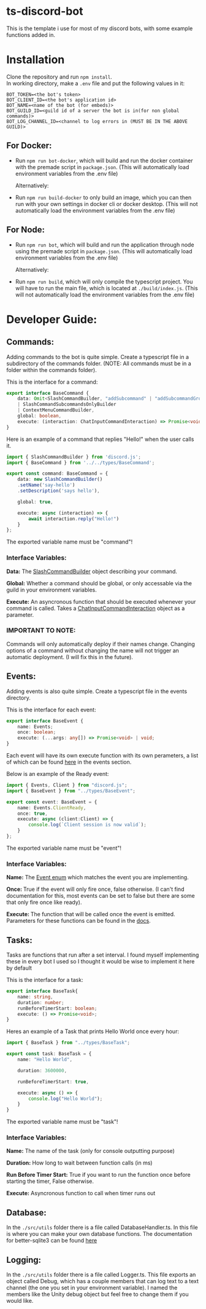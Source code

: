 # ts-discord-bot
This is the template i use for most of my discord bots, with some example functions added in.

# Installation
Clone the repository and run ```npm install```.<br>
In working directory, make a ```.env``` file and put the following values in it:
```
BOT_TOKEN=<the bot's token>
BOT_CLIENT_ID=<the bot's application id>
BOT_NAME=<name of the bot (for embeds)>
BOT_GUILD_ID=<guild id of a server the bot is in(for non global commands)>
BOT_LOG_CHANNEL_ID=<channel to log errors in (MUST BE IN THE ABOVE GUILD)>
```

## For Docker:
- Run ```npm run bot-docker```, which will build and run the docker container with the premade script in ```package.json```. (This will automatically load environment variables from the .env file)

    Alternatively:

- Run ```npm run build-docker``` to only build an image, which you can then run with your own settings in docker cli or docker desktop. (This will not automatically load the environment variables from the .env file)

## For Node:
- Run ```npm run bot```, which will build and run the application through node using the premade script in ```package.json```. (This will automatically load environment variables from the .env file)

    Alternatively: 

- Run ```npm run build```, which will only compile the typescript project. You will have to run the main file, which is located at ```./build/index.js```. (This will not automatically load the environment variables from the .env file)



# Developer Guide: 

## Commands:
Adding commands to the bot is quite simple. Create a typescript file in a subdirectory of the commands folder. (NOTE: All commands must be in a folder within the commands folder).

This is the interface for a command:

```ts
export interface BaseCommand {
    data: Omit<SlashCommandBuilder, "addSubcommand" | "addSubcommandGroup"> 
    | SlashCommandSubcommandsOnlyBuilder
    | ContextMenuCommandBuilder,
    global: boolean,
    execute: (interaction: ChatInputCommandInteraction) => Promise<void>;
}
```

Here is an example of a command that replies "Hello!" when the user calls it.

```ts
import { SlashCommandBuilder } from 'discord.js';
import { BaseCommand } from '../../types/BaseCommand';

export const command: BaseCommand = {
	data: new SlashCommandBuilder()
	.setName('say-hello')
	.setDescription('says hello'),

	global: true,

	execute: async (interaction) => {
        await interaction.reply("Hello!")
	}
};
```
The exported variable name must be "command"!

### Interface Variables:

<B>Data:</B> The [SlashCommandBuilder](https://discord.js.org/docs/packages/builders/1.6.0/SlashCommandBuilder:Class) object describing your command. 

<B>Global:</B> Whether a command should be global, or only accessable via the guild in your environment variables.

<B>Execute:</B> An asyncronous function that should be executed whenever your command is called. Takes a [ChatInputCommandInteraction](https://discord.js.org/docs/packages/discord.js/14.14.1/ChatInputCommandInteraction:Class) object as a parameter.

### IMPORTANT TO NOTE:

Commands will only automatically deploy if their names change. Changing options of a command without changing the name will not trigger an automatic deployment. (I will fix this in the future).


## Events:
Adding events is also quite simple. Create a typescript file in the events directory.

This is the interface for each event:

```ts
export interface BaseEvent {
    name: Events;
	once: boolean;
	execute: (...args: any[]) => Promise<void> | void;
}
```

Each event will have its own execute function with its own perameters, a list of which can be found [here](https://discord.js.org/docs/packages/discord.js/14.15.2/Client:Class) in the events section.

Below is an example of the Ready event:

```ts
import { Events, Client } from "discord.js";
import { BaseEvent } from "../types/BaseEvent";

export const event: BaseEvent = {
	name: Events.ClientReady,
	once: true,
	execute: async (client:Client) => {
		console.log(`Client session is now valid`);
	}
};
```
The exported variable name must be "event"!

### Interface Variables:
<B>Name:</B> The [Event enum](https://discord.js.org/docs/packages/discord.js/14.14.1/Events:Enum) which matches the event you are implementing.

<B>Once: </B> True if the event will only fire once, false otherwise. (I can't find documentation for this, most events can be set to false but there are some that only fire once like ready).

<B>Execute: </B> The function that will be called once the event is emitted. Parameters for these functions can be found in the [docs](https://discord.js.org/docs/packages/discord.js/14.15.2/Client:Class).

## Tasks:

Tasks are functions that run after a set interval. I found myself implementing these in every bot I used so I thought it would be wise to implement it here by default

This is the interface for a task:

```ts
export interface BaseTask{
    name: string,
    duration: number;
    runBeforeTimerStart: boolean;
    execute: () => Promise<void>;
}
```

Heres an example of a Task that prints Hello World once every hour:
```ts
import { BaseTask } from "../types/BaseTask";

export const task: BaseTask = {
    name: "Hello World",

    duration: 3600000,

    runBeforeTimerStart: true,

    execute: async () => {
        console.log("Hello World");
    }
}
```
The exported variable name must be "task"!

### Interface Variables:
<B>Name:</B> The name of the task (only for console outputting purpose)

<B>Duration:</B> How long to wait between function calls (in ms)

<B>Run Before Timer Start:</B> True if you want to run the function once before starting the timer, False otherwise.

<B>Execute:</B> Asyncronous function to call when timer runs out

## Database: 

In the ```./src/utils``` folder there is a file called DatabaseHandler.ts. In this file is where you can make your own database functions. The documentation for better-sqlite3 can be found [here](https://github.com/WiseLibs/better-sqlite3/blob/master/docs/api.md#api)

## Logging:

In the ```./src/utils``` folder there is a file called Logger.ts. This file exports an object called Debug, which has a couple members that can log text to a text channel (the one you set in your environment variable). I named the members like the Unity debug object but feel free to change them if you would like.

